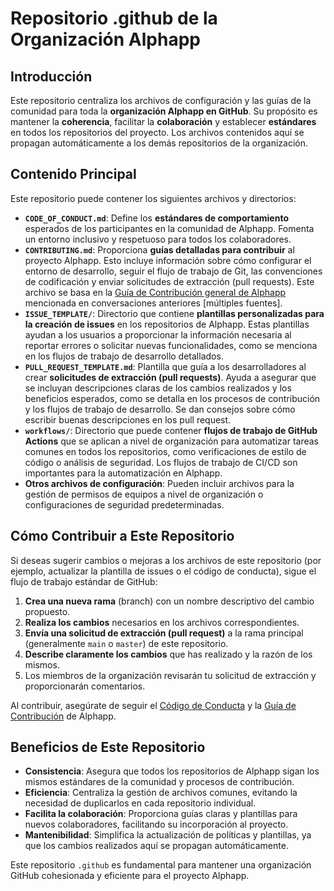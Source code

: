 # Repositorio .github de la Organización Alphapp

## Introducción

Este repositorio centraliza los archivos de configuración y las guías de la comunidad para toda la **organización Alphapp en GitHub**. Su propósito es mantener la **coherencia**, facilitar la **colaboración** y establecer **estándares** en todos los repositorios del proyecto. Los archivos contenidos aquí se propagan automáticamente a los demás repositorios de la organización.

## Contenido Principal

Este repositorio puede contener los siguientes archivos y directorios:

*   **`CODE_OF_CONDUCT.md`**: Define los **estándares de comportamiento** esperados de los participantes en la comunidad de Alphapp. Fomenta un entorno inclusivo y respetuoso para todos los colaboradores.
*   **`CONTRIBUTING.md`**: Proporciona **guías detalladas para contribuir** al proyecto Alphapp. Esto incluye información sobre cómo configurar el entorno de desarrollo, seguir el flujo de trabajo de Git, las convenciones de codificación y enviar solicitudes de extracción (pull requests). Este archivo se basa en la [Guía de Contribución general de Alphapp](https://github.com/alphapp/docs/blob/main/CONTRIBUTING.md) mencionada en conversaciones anteriores [múltiples fuentes].
*   **`ISSUE_TEMPLATE/`**: Directorio que contiene **plantillas personalizadas para la creación de issues** en los repositorios de Alphapp. Estas plantillas ayudan a los usuarios a proporcionar la información necesaria al reportar errores o solicitar nuevas funcionalidades, como se menciona en los flujos de trabajo de desarrollo detallados.
*   **`PULL_REQUEST_TEMPLATE.md`**: Plantilla que guía a los desarrolladores al crear **solicitudes de extracción (pull requests)**. Ayuda a asegurar que se incluyan descripciones claras de los cambios realizados y los beneficios esperados, como se detalla en los procesos de contribución y los flujos de trabajo de desarrollo. Se dan consejos sobre cómo escribir buenas descripciones en los pull request.
*   **`workflows/`**: Directorio que puede contener **flujos de trabajo de GitHub Actions** que se aplican a nivel de organización para automatizar tareas comunes en todos los repositorios, como verificaciones de estilo de código o análisis de seguridad. Los flujos de trabajo de CI/CD son importantes para la automatización en Alphapp.
*   **Otros archivos de configuración**: Pueden incluir archivos para la gestión de permisos de equipos a nivel de organización o configuraciones de seguridad predeterminadas.

## Cómo Contribuir a Este Repositorio

Si deseas sugerir cambios o mejoras a los archivos de este repositorio (por ejemplo, actualizar la plantilla de issues o el código de conducta), sigue el flujo de trabajo estándar de GitHub:

1.  **Crea una nueva rama** (branch) con un nombre descriptivo del cambio propuesto.
2.  **Realiza los cambios** necesarios en los archivos correspondientes.
3.  **Envía una solicitud de extracción (pull request)** a la rama principal (generalmente `main` o `master`) de este repositorio.
4.  **Describe claramente los cambios** que has realizado y la razón de los mismos.
5.  Los miembros de la organización revisarán tu solicitud de extracción y proporcionarán comentarios.

Al contribuir, asegúrate de seguir el [Código de Conducta](link-al-codigo-de-conducta) y la [Guía de Contribución](link-a-la-guia-de-contribucion) de Alphapp.

## Beneficios de Este Repositorio

*   **Consistencia**: Asegura que todos los repositorios de Alphapp sigan los mismos estándares de la comunidad y procesos de contribución.
*   **Eficiencia**: Centraliza la gestión de archivos comunes, evitando la necesidad de duplicarlos en cada repositorio individual.
*   **Facilita la colaboración**: Proporciona guías claras y plantillas para nuevos colaboradores, facilitando su incorporación al proyecto.
*   **Mantenibilidad**: Simplifica la actualización de políticas y plantillas, ya que los cambios realizados aquí se propagan automáticamente.

Este repositorio `.github` es fundamental para mantener una organización GitHub cohesionada y eficiente para el proyecto Alphapp.
```
